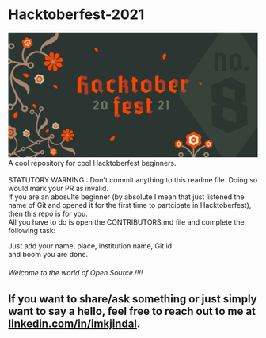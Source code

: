 # Hacktoberfest-2021
![logo](image.jpg) <br/>
A cool repository for cool Hacktoberfest beginners. <br/> <br/>
STATUTORY WARNING : Don't commit anything to this readme file. Doing so would mark your PR as invalid.<br/>
If you are an abosulte beginner (by absolute I mean that just listened the name of Git and opened it for the first time to partcipate in Hacktoberfest), then this repo is for you. <br/>
All you have to do is open the CONTRIBUTORS.md file and complete the following task:  

  Just add your name, place, institution name, Git id <br/>and boom you are done.<br/>
 <h6> Welcome to the world of Open Source !!!! </h6>
 
 ## If you want to share/ask something or just simply want to say a hello, feel free to reach out to me at [linkedin.com/in/imkjindal](https://www.linkedin.com/in/imkjindal/).
 
  

